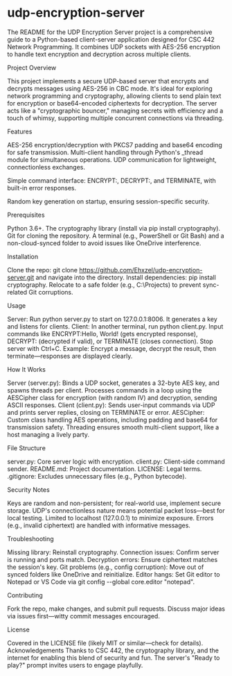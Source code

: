 # udp-encryption-server
The README for the UDP Encryption Server project is a comprehensive guide to a Python-based client-server application designed for CSC 442 Network Programming. It combines UDP sockets with AES-256 encryption to handle text encryption and decryption across multiple clients.

Project Overview

This project implements a secure UDP-based server that encrypts and decrypts messages using AES-256 in CBC mode. It's ideal for exploring network programming and cryptography, allowing clients to send plain text for encryption or base64-encoded ciphertexts for decryption. The server acts like a "cryptographic bouncer," managing secrets with efficiency and a touch of whimsy, supporting multiple concurrent connections via threading.

Features

AES-256 encryption/decryption with PKCS7 padding and base64 encoding for safe transmission.
Multi-client handling through Python's _thread module for simultaneous operations.
UDP communication for lightweight, connectionless exchanges.

Simple command interface: ENCRYPT:<text>, DECRYPT:<base64>, and TERMINATE, with built-in error responses.

Random key generation on startup, ensuring session-specific security.

Prerequisites

Python 3.6+.
The cryptography library (install via pip install cryptography).
Git for cloning the repository.
A terminal (e.g., PowerShell or Git Bash) and a non-cloud-synced folder to avoid issues like OneDrive interference.

Installation

Clone the repo: git clone https://github.com/Ehxzel/udp-encryption-server.git and navigate into the directory.
Install dependencies: pip install cryptography.
Relocate to a safe folder (e.g., C:\Projects) to prevent sync-related Git corruptions.

Usage

Server: Run python server.py to start on 127.0.0.1:8006. It generates a key and listens for clients.
Client: In another terminal, run python client.py. Input commands like ENCRYPT:Hello, World! (gets encrypted response), DECRYPT:<ciphertext> (decrypted if valid), or TERMINATE (closes connection).
Stop server with Ctrl+C.
Example: Encrypt a message, decrypt the result, then terminate—responses are displayed clearly.

How It Works

Server (server.py): Binds a UDP socket, generates a 32-byte AES key, and spawns threads per client. Processes commands in a loop using the AESCipher class for encryption (with random IV) and decryption, sending ASCII responses.
Client (client.py): Sends user-input commands via UDP and prints server replies, closing on TERMINATE or error.
AESCipher: Custom class handling AES operations, including padding and base64 for transmission safety.
Threading ensures smooth multi-client support, like a host managing a lively party.

File Structure

server.py: Core server logic with encryption.
client.py: Client-side command sender.
README.md: Project documentation.
LICENSE: Legal terms.
.gitignore: Excludes unnecessary files (e.g., Python bytecode).

Security Notes

Keys are random and non-persistent; for real-world use, implement secure storage.
UDP's connectionless nature means potential packet loss—best for local testing.
Limited to localhost (127.0.0.1) to minimize exposure.
Errors (e.g., invalid ciphertext) are handled with informative messages.

Troubleshooting

Missing library: Reinstall cryptography.
Connection issues: Confirm server is running and ports match.
Decryption errors: Ensure ciphertext matches the session's key.
Git problems (e.g., config corruption): Move out of synced folders like OneDrive and reinitialize.
Editor hangs: Set Git editor to Notepad or VS Code via git config --global core.editor "notepad".

Contributing

Fork the repo, make changes, and submit pull requests. Discuss major ideas via issues first—witty commit messages encouraged.

License

Covered in the LICENSE file (likely MIT or similar—check for details).
Acknowledgements
Thanks to CSC 442, the cryptography library, and the internet for enabling this blend of security and fun. The server's "Ready to play?" prompt invites users to engage playfully.
